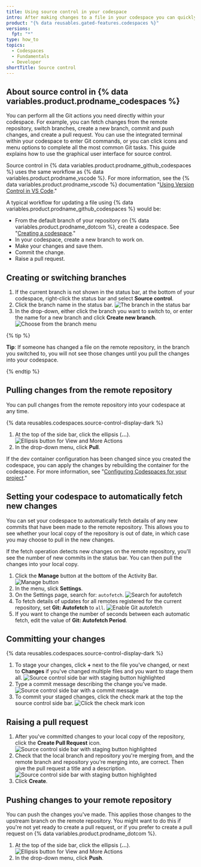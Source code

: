 ```yaml
---
title: Using source control in your codespace
intro: After making changes to a file in your codespace you can quickly commit the changes and push your update to the remote repository.
product: "{% data reusables.gated-features.codespaces %}"
versions:
  fpt: "*"
type: how_to
topics:
  - Codespaces
  - Fundamentals
  - Developer
shortTitle: Source control
---
```


## About source control in {% data variables.product.prodname_codespaces %}

You can perform all the Git actions you need directly within your codespace. For example, you can fetch changes from the remote repository, switch branches, create a new branch, commit and push changes, and create a pull request. You can use the integrated terminal within your codespace to enter Git commands, or you can click icons and menu options to complete all the most common Git tasks. This guide explains how to use the graphical user interface for source control.

Source control in {% data variables.product.prodname_github_codespaces %} uses the same workflow as {% data variables.product.prodname_vscode %}. For more information, see the {% data variables.product.prodname_vscode %} documentation "[Using Version Control in VS Code](https://code.visualstudio.com/docs/editor/versioncontrol#_git-support)."

A typical workflow for updating a file using {% data variables.product.prodname_github_codespaces %} would be:

- From the default branch of your repository on {% data variables.product.prodname_dotcom %}, create a codespace. See "[Creating a codespace](/codespaces/developing-in-codespaces/creating-a-codespace)."
- In your codespace, create a new branch to work on.
- Make your changes and save them.
- Commit the change.
- Raise a pull request.

## Creating or switching branches

1. If the current branch is not shown in the status bar, at the bottom of your codespace, right-click the status bar and select **Source control**.
1. Click the branch name in the status bar.
   ![The branch in the status bar](/assets/images/help/codespaces/branch-in-status-bar.png)
1. In the drop-down, either click the branch you want to switch to, or enter the name for a new branch and click **Create new branch**.
   ![Choose from the branch menu](/assets/images/help/codespaces/create-new-branch.png)

{% tip %}

**Tip**: If someone has changed a file on the remote repository, in the branch you switched to, you will not see those changes until you pull the changes into your codespace.

{% endtip %}

## Pulling changes from the remote repository

You can pull changes from the remote repository into your codespace at any time.

{% data reusables.codespaces.source-control-display-dark %}

1. At the top of the side bar, click the ellipsis (**...**).
   ![Ellipsis button for View and More Actions](/assets/images/help/codespaces/source-control-ellipsis-button.png)
1. In the drop-down menu, click **Pull**.

If the dev container configuration has been changed since you created the codespace, you can apply the changes by rebuilding the container for the codespace. For more information, see "[Configuring Codespaces for your project](/codespaces/setting-up-your-codespace/configuring-codespaces-for-your-project#applying-changes-to-your-configuration)."

## Setting your codespace to automatically fetch new changes

You can set your codespace to automatically fetch details of any new commits that have been made to the remote repository. This allows you to see whether your local copy of the repository is out of date, in which case you may choose to pull in the new changes.

If the fetch operation detects new changes on the remote repository, you'll see the number of new commits in the status bar. You can then pull the changes into your local copy.

1. Click the **Manage** button at the bottom of the Activity Bar.
   ![Manage button](/assets/images/help/codespaces/manage-button.png)
1. In the menu, slick **Settings**.
1. On the Settings page, search for: `autofetch`.
   ![Search for autofetch](/assets/images/help/codespaces/autofetch-search.png)
1. To fetch details of updates for all remotes registered for the current repository, set **Git: Autofetch** to `all`.
   ![Enable Git autofetch](/assets/images/help/codespaces/autofetch-all.png)
1. If you want to change the number of seconds between each automatic fetch, edit the value of **Git: Autofetch Period**.

## Committing your changes

{% data reusables.codespaces.source-control-display-dark %}

1. To stage your changes, click **+** next to the file you've changed, or next to **Changes** if you've changed multiple files and you want to stage them all.
   ![Source control side bar with staging button highlighted](/assets/images/help/codespaces/codespaces-commit-stage.png)
1. Type a commit message describing the change you've made.
   ![Source control side bar with a commit message](/assets/images/help/codespaces/codespaces-commit-commit-message.png)
1. To commit your staged changes, click the check mark at the top the source control side bar.
   ![Click the check mark icon](/assets/images/help/codespaces/codespaces-commit-checkmark-icon.png)

## Raising a pull request

1. After you've committed changes to your local copy of the repository, click the **Create Pull Request** icon.
   ![Source control side bar with staging button highlighted](/assets/images/help/codespaces/codespaces-commit-pr-button.png)
1. Check that the local branch and repository you're merging from, and the remote branch and repository you're merging into, are correct. Then give the pull request a title and a description.
   ![Source control side bar with staging button highlighted](/assets/images/help/codespaces/codespaces-commit-pr.png)
1. Click **Create**.

## Pushing changes to your remote repository

You can push the changes you've made. This applies those changes to the upstream branch on the remote repository. You might want to do this if you're not yet ready to create a pull request, or if you prefer to create a pull request on {% data variables.product.prodname_dotcom %}.

1. At the top of the side bar, click the ellipsis (**...**).
   ![Ellipsis button for View and More Actions](/assets/images/help/codespaces/source-control-ellipsis-button-nochanges.png)
1. In the drop-down menu, click **Push**.
